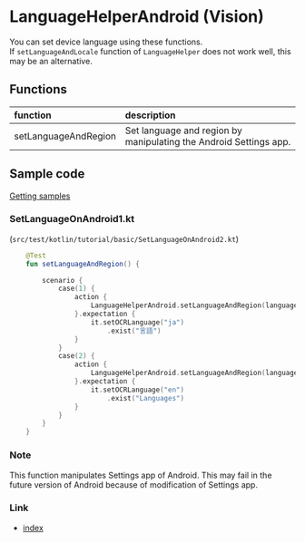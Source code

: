 # LanguageHelperAndroid (Vision)

You can set device language using these functions.<br>
If `setLanguageAndLocale` function of `LanguageHelper` does not work well, this may be an alternative.

## Functions

| function             | description                                                       |
|:---------------------|:------------------------------------------------------------------|
| setLanguageAndRegion | Set language and region by manipulating the Android Settings app. |

## Sample code

[Getting samples](../../../vision/getting_samples.md)

### SetLanguageOnAndroid1.kt

(`src/test/kotlin/tutorial/basic/SetLanguageOnAndroid2.kt`)

```kotlin
    @Test
    fun setLanguageAndRegion() {

        scenario {
            case(1) {
                action {
                    LanguageHelperAndroid.setLanguageAndRegion(languageAndRegion = "日本語(日本)")
                }.expectation {
                    it.setOCRLanguage("ja")
                        .exist("言語")
                }
            }
            case(2) {
                action {
                    LanguageHelperAndroid.setLanguageAndRegion(languageAndRegion = "English(United States)")
                }.expectation {
                    it.setOCRLanguage("en")
                        .exist("Languages")
                }
            }
        }
    }
```

### Note

This function manipulates Settings app of Android. This may fail in the future version of Android because of
modification of Settings app.

### Link

- [index](../../../index.md)
